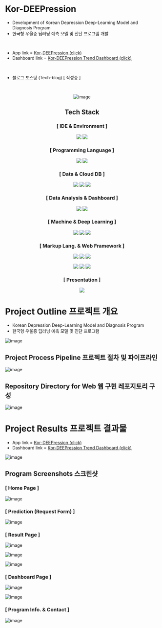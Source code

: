 # Kor-DEEPression
- Development of Korean Depression Deep-Learning Model and Diagnosis Program
- 한국형 우울증 딥러닝 예측 모델 및 진단 프로그램 개발
<br>

- App link = [Kor-DEEPression (click)](https://kor-deepression-kyungjaecheong.koyeb.app/)
- Dashboard link = [Kor-DEEPression Trend Dashboard (click)](https://lookerstudio.google.com/reporting/a44f286d-d07a-41e5-bdea-a357f733b4ca)
<br>

- 블로그 포스팅 (Tech-blog) [ 작성중 ]
<br>

<div align=center>
  
  ![image](https://user-images.githubusercontent.com/109939415/218368212-d4ea9916-3f19-41dc-81b5-1cb2ec1ad529.png)
  
  ## Tech Stack
  
  ### [ IDE & Environment ]
  
  <img src="https://img.shields.io/badge/Visual Studio Code-007ACC?style=for-the-badge&logo=Visual Studio Code&logoColor=white"></a>
  <img src="https://img.shields.io/badge/Anaconda-44A833?style=for-the-badge&logo=Anaconda&logoColor=white"></a>

  ### [ Programming Language ]

  <img src="https://img.shields.io/badge/Python-3776AB?style=for-the-badge&logo=python&logoColor=white"></a>
  <img src="https://img.shields.io/badge/Jupyter-F37626?style=for-the-badge&logo=Jupyter&logoColor=white"></a>

  ### [ Data & Cloud DB ]
  
  <img src="https://img.shields.io/badge/NumPy-013243?style=for-the-badge&logo=NumPy&logoColor=white"/></a>
  <img src="https://img.shields.io/badge/pandas-150458?style=for-the-badge&logo=pandas&logoColor=white"/></a>
  <img src="https://img.shields.io/badge/PostgreSQL-4169E1?style=for-the-badge&logo=PostgreSQL&logoColor=white"></a>
  
  ### [ Data Analysis & Dashboard ]
  
  <img src="https://img.shields.io/badge/Plotly-3F4F75?style=for-the-badge&logo=Plotly&logoColor=white"></a>
  <img src="https://img.shields.io/badge/Looker-4285F4?style=for-the-badge&logo=Looker&logoColor=white"></a>
  
  ### [ Machine & Deep Learning ]
  
  <img src="https://img.shields.io/badge/scikit learn-F7931E?style=for-the-badge&logo=scikit learn&logoColor=white"/></a>
  <img src="https://img.shields.io/badge/TensorFlow-FF6F00?style=for-the-badge&logo=TensorFlow&logoColor=white"/></a>
  <img src="https://img.shields.io/badge/Keras-D00000?style=for-the-badge&logo=Keras&logoColor=white"/></a>

  ### [ Markup Lang. & Web Framework ]
  
  <img src="https://img.shields.io/badge/Bootstrap-7952B3?style=for-the-badge&logo=Bootstrap&logoColor=white"></a>
  <img src="https://img.shields.io/badge/HTML5-E34F26?style=for-the-badge&logo=HTML5&logoColor=white"></a>
  <img src="https://img.shields.io/badge/CSS3-1572B6?style=for-the-badge&logo=CSS3&logoColor=white"></a>
  
  <img src="https://img.shields.io/badge/Koyeb-121212?style=for-the-badge&logo=Koyeb&logoColor=white"></a>
  <img src="https://img.shields.io/badge/Flask-000000?style=for-the-badge&logo=Flask&logoColor=white"></a>
  <img src="https://img.shields.io/badge/Gunicorn-499848?style=for-the-badge&logo=Gunicorn&logoColor=white"></a>
  
  ### [ Presentation ]
  
  <img src="https://img.shields.io/badge/Microsoft PowerPoint-B7472A?style=for-the-badge&logo=Microsoft PowerPoint&logoColor=white"></a>

</div>

# Project Outline 프로젝트 개요
- Korean Depression Deep-Learning Model and Diagnosis Program
- 한국형 우울증 딥러닝 예측 모델 및 진단 프로그램

![image](https://user-images.githubusercontent.com/109939415/218372656-d1e42f59-aa81-40bb-ad57-226ba0bfb26d.png)

## Project Process Pipeline 프로젝트 절차 및 파이프라인

![image](https://user-images.githubusercontent.com/109939415/218372827-c21333c3-f53c-495d-ac09-821fa2f81989.png)

## Repository Directory for Web 웹 구현 레포지토리 구성

![image](https://user-images.githubusercontent.com/109939415/218374479-75e18c5b-49ad-41f0-9407-55318dc486b1.png)

# Project Results 프로젝트 결과물
- App link = [Kor-DEEPression (click)](https://kor-deepression-kyungjaecheong.koyeb.app/)
- Dashboard link = [Kor-DEEPression Trend Dashboard (click)](https://lookerstudio.google.com/reporting/a44f286d-d07a-41e5-bdea-a357f733b4ca)

![image](https://user-images.githubusercontent.com/109939415/218373102-85f5fab8-24e4-4568-937a-5c57c38edc88.png)

## Program Screenshots 스크린샷

### [ Home Page ]

![image](https://user-images.githubusercontent.com/109939415/218375012-9d7b31e1-a943-469b-bfa8-ff6535ea0220.png)

### [ Prediction (Request Form) ]

![image](https://user-images.githubusercontent.com/109939415/218375061-a7384332-0e89-4f98-a48e-0f2f7a51340b.png)

### [ Result Page ]

![image](https://user-images.githubusercontent.com/109939415/218375095-814018f3-48f5-4f17-bd35-51244b8cb8f7.png)

![image](https://user-images.githubusercontent.com/109939415/218375151-de5a5ea9-9de6-40fd-b051-57f28c6fde86.png)

![image](https://user-images.githubusercontent.com/109939415/218375234-843d117a-a995-438b-ac80-5c0aad28b88f.png)

### [ Dashboard Page ]

![image](https://user-images.githubusercontent.com/109939415/218375322-1f1ff075-c029-4895-b855-5a8ab98190ef.png)

![image](https://user-images.githubusercontent.com/109939415/218375358-5f4c26b1-7fc0-4fc2-872d-997b2929cd02.png)

### [ Program Info. & Contact ]

![image](https://user-images.githubusercontent.com/109939415/218375403-141f79a5-518a-46d6-bcb7-2bd53b3cc7b5.png)
